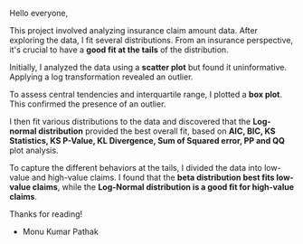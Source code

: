Hello everyone,

This project involved analyzing insurance claim amount data. After exploring the data, I fit several distributions. From an insurance perspective, it's crucial to have a **good fit at the tails** of the distribution.

Initially, I analyzed the data using a **scatter plot** but found it uninformative. Applying a log transformation revealed an outlier.

To assess central tendencies and interquartile range, I plotted a **box plot**. This confirmed the presence of an outlier.

I then fit various distributions to the data and discovered that the **Log-normal distribution** provided the best overall fit, based on **AIC, BIC, KS Statistics, KS P-Value, KL Divergence, Sum of Squared error, PP and QQ** plot analysis.

To capture the different behaviors at the tails, I divided the data into low-value and high-value claims. I found that the **beta distribution best fits low-value claims**, while the **Log-Normal distribution is a good fit for high-value claims**.

Thanks for reading!

- Monu Kumar Pathak







